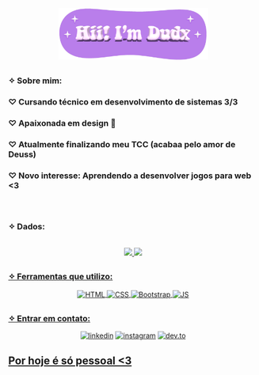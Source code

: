 <p align="center">
  <img width="60%" alt="Olá, eu sou Anurag. Eu faço código aberto!" src="me.png" /></a>
</p>


<h2></h2>

<h3> ✧ Sobre mim: </h3>

<div style="display: inline_block" >
  <h3> ♡ Cursando técnico em desenvolvimento de sistemas 3/3 </h3>
  <h3> ♡ Apaixonada em design 🤍</h3>
  <h3> ♡ Atualmente finalizando meu TCC (acabaa pelo amor de Deuss)</h3>
  <h3> ♡ Novo interesse: Aprendendo a desenvolver jogos para web <3 </h3>
 <div>

 <br>

<h2></h2>

<!-- Dados do perfil-->

<h3> ✧ Dados: </h3>

<br>

<div align="center">
  <a href="https://github.com/dudxpereira">
  <img height="180em" src="https://github-readme-stats.vercel.app/api?username=dudxpereira&show_icons=true&theme=dracula&include_all_commits=true&count_private=true"/>
  <img height="180em" src="https://github-readme-stats.vercel.app/api/top-langs/?username=dudxpereira&layout=compact&langs_count=7&theme=dracula"/>
</div>

<h2></h2>

<!-- Linguagens-->

  <h3> </> ✧ Ferramentas que utilizo: </h3>

<div style="display: inline_block" align="center">
  <img align="center" alt="HTML" height="50" width="50" src="https://cdn-icons-png.flaticon.com/512/1051/1051277.png">
  <img align="center" alt="CSS" height="50" width="50" src="https://cdn-icons-png.flaticon.com/512/732/732190.png">
  <img align="center" alt="Bootstrap" height="50" width="50" src="https://cdn-icons-png.flaticon.com/512/5968/5968672.png">
  <img align="center" alt="JS" height="50" width="50" src="https://cdn-icons-png.flaticon.com/512/5968/5968292.png">
</div>

<h2></h2>

<!-- Como contactar -->

  <h3> </> ✧ Entrar em contato: </h3>

<div style="display: inline_block" align="center">
  <p align="center">
  <a href="www.linkedin.com/in/dudxpereira"><img height="54" width="54" src="https://img.icons8.com/color/96/000000/linkedin.png" alt=" linkedin"/></a>
  <a href="https://www.instagram.com/__dudaxx_p_/"><img height="55" width="55" src="https://img.icons8.com/color/96/000000/instagram-new.png" alt="instagram" /></a>
  <a href="https://dev.to/dudxpereira"><img height="50" width="50" src="https://cdn-icons-png.flaticon.com/512/5969/5969051.png" alt="dev.to"/></ a>
</p>
</div>

<h2></h2>


<h2> Por hoje é só pessoal <3 </h2>
